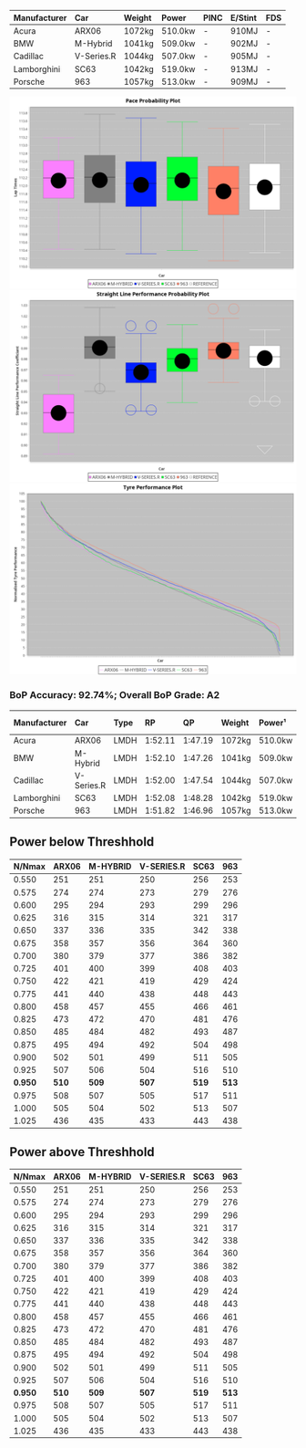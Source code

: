 | Manufacturer | Car        | Weight | Power   | PINC    | E/Stint | FDS     |
|:-|:-|:-|:-|:-|:-|:-|
| Acura        | ARX06      | 1072kg | 510.0kw |    -    | 910MJ   |    -    |
| BMW          | M-Hybrid   | 1041kg | 509.0kw |    -    | 902MJ   |    -    |
| Cadillac     | V-Series.R | 1044kg | 507.0kw |    -    | 905MJ   |    -    |
| Lamborghini  | SC63       | 1042kg | 519.0kw |    -    | 913MJ   |    -    |
| Porsche      | 963        | 1057kg | 513.0kw |    -    | 909MJ   |    -    |

![PACECHART](./IMG/ACOMETHOD.png)
![STRAIGHTLINEPERFORMANCECHART](./IMG/ACOMETHOD_sp.png)
![TYREPERFORMANCECHART](./IMG/ACOMETHOD_tw.png)

### BoP Accuracy: 92.74%; Overall BoP Grade: A2
| Manufacturer | Car        | Type | RP      | QP      | Weight | Power¹  | Threshhold | PINC    | Power²   | E/Stint | AVG Vmax  | FDS     | RDLC | L/Stint | BOP-Grade | Model Accuracy | Model Points | Match%  | SimDiff |
|:-|:-|:-|:-|:-|:-|:-|:-|:-|:-|:-|:-|:-|:-|:-|:-|:-|:-|:-|:-|
| Acura        | ARX06      | LMDH | 1:52.11 | 1:47.19 | 1072kg | 510.0kw | 210.0kph   |    -    | 510.00kw |  910MJ  | 278.82kph |    -    | 1.00 | 29      | +B2       | 100.00%        | 996          | 81.29%  | #       |
| BMW          | M-Hybrid   | LMDH | 1:52.10 | 1:47.26 | 1041kg | 509.0kw | 210.0kph   |    -    | 509.00kw |  902MJ  | 290.82kph |    -    | 1.01 | 29      | ~A1       | 98.62%         | 2363         | 100.00% | -0.38   |
| Cadillac     | V-Series.R | LMDH | 1:52.00 | 1:47.54 | 1044kg | 507.0kw | 210.0kph   |    -    | 507.00kw |  905MJ  | 285.74kph |    -    | 1.02 | 29      | +A2       | 98.50%         | 4201         | 92.27%  | +1.35   |
| Lamborghini  | SC63       | LMDH | 1:52.08 | 1:48.28 | 1042kg | 519.0kw | 210.0kph   |    -    | 519.00kw |  913MJ  | 288.31kph |    -    | 1.04 | 29      | ~A1       | 100.00%        | 784          | 97.24%  | #       |
| Porsche      | 963        | LMDH | 1:51.82 | 1:46.96 | 1057kg | 513.0kw | 210.0kph   |    -    | 513.00kw |  909MJ  | 288.99kph |    -    | 1.00 | 29      | -A2       | 99.87%         | 12613        | 92.89%  | +0.81   |

## Power below Threshhold
| N/Nmax    | ARX06   | M-HYBRID | V-SERIES.R | SC63    | 963     |
|:-|:-|:-|:-|:-|:-|
|  0.550    |  251    |  251     |  250       |  256    |  253    |
|  0.575    |  274    |  274     |  273       |  279    |  276    |
|  0.600    |  295    |  294     |  293       |  299    |  296    |
|  0.625    |  316    |  315     |  314       |  321    |  317    |
|  0.650    |  337    |  336     |  335       |  342    |  338    |
|  0.675    |  358    |  357     |  356       |  364    |  360    |
|  0.700    |  380    |  379     |  377       |  386    |  382    |
|  0.725    |  401    |  400     |  399       |  408    |  403    |
|  0.750    |  422    |  421     |  419       |  429    |  424    |
|  0.775    |  441    |  440     |  438       |  448    |  443    |
|  0.800    |  458    |  457     |  455       |  466    |  461    |
|  0.825    |  473    |  472     |  470       |  481    |  476    |
|  0.850    |  485    |  484     |  482       |  493    |  487    |
|  0.875    |  495    |  494     |  492       |  504    |  498    |
|  0.900    |  502    |  501     |  499       |  511    |  505    |
|  0.925    |  507    |  506     |  504       |  516    |  510    |
| **0.950** | **510** | **509**  | **507**    | **519** | **513** |
|  0.975    |  508    |  507     |  505       |  517    |  511    |
|  1.000    |  505    |  504     |  502       |  513    |  507    |
|  1.025    |  436    |  435     |  433       |  443    |  438    |

## Power above Threshhold
| N/Nmax    | ARX06   | M-HYBRID | V-SERIES.R | SC63    | 963     |
|:-|:-|:-|:-|:-|:-|
|  0.550    |  251    |  251     |  250       |  256    |  253    |
|  0.575    |  274    |  274     |  273       |  279    |  276    |
|  0.600    |  295    |  294     |  293       |  299    |  296    |
|  0.625    |  316    |  315     |  314       |  321    |  317    |
|  0.650    |  337    |  336     |  335       |  342    |  338    |
|  0.675    |  358    |  357     |  356       |  364    |  360    |
|  0.700    |  380    |  379     |  377       |  386    |  382    |
|  0.725    |  401    |  400     |  399       |  408    |  403    |
|  0.750    |  422    |  421     |  419       |  429    |  424    |
|  0.775    |  441    |  440     |  438       |  448    |  443    |
|  0.800    |  458    |  457     |  455       |  466    |  461    |
|  0.825    |  473    |  472     |  470       |  481    |  476    |
|  0.850    |  485    |  484     |  482       |  493    |  487    |
|  0.875    |  495    |  494     |  492       |  504    |  498    |
|  0.900    |  502    |  501     |  499       |  511    |  505    |
|  0.925    |  507    |  506     |  504       |  516    |  510    |
| **0.950** | **510** | **509**  | **507**    | **519** | **513** |
|  0.975    |  508    |  507     |  505       |  517    |  511    |
|  1.000    |  505    |  504     |  502       |  513    |  507    |
|  1.025    |  436    |  435     |  433       |  443    |  438    |
